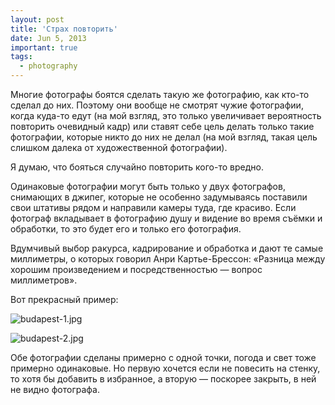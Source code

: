 ```yaml
---
layout: post
title: 'Страх повторить'
date: Jun 5, 2013
important: true
tags:
  - photography
---
```


Многие фотографы боятся сделать такую же фотографию, как кто-то сделал до них. Поэтому они вообще не смотрят чужие фотографии, когда куда-то едут (на мой взгляд, это только увеличивает вероятность повторить очевидный кадр) или ставят себе цель делать только такие фотографии, которые никто до них не делал (на мой взгляд, такая цель слишком далека от художественной фотографии).

Я думаю, что бояться случайно повторить кого-то вредно.

<!--more-->

Одинаковые фотографии могут быть только у двух фотографов, снимающих в джипег, которые не особенно задумываясь поставили свои штативы рядом и направили камеры туда, где красиво. Если фотограф вкладывает в фотографию душу и видение во время съёмки и обработки, то это будет его и только его фотография.

Вдумчивый выбор ракурса, кадрирование и обработка и дают те самые миллиметры, о которых говорил Анри Картье-Брессон: «Разница между хорошим произведением и посредственностью — вопрос миллиметров».

Вот прекрасный пример:

![budapest-1.jpg](upload://budapest-1.jpg)

![budapest-2.jpg](upload://budapest-2.jpg)

Обе фотографии сделаны примерно с одной точки, погода и свет тоже примерно одинаковые. Но первую хочется если не повесить на стенку, то хотя бы добавить в избранное, а вторую — поскорее закрыть, в ней не видно фотографа.
